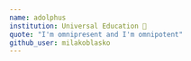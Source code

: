 ```yaml
---
name: adolphus 
institution: Universal Education 🚩
quote: "I'm omnipresent and I'm omnipotent"
github_user: milakoblasko
---
```

